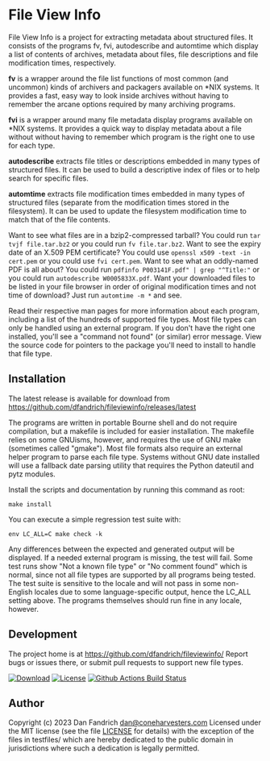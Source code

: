 # File View Info

File View Info is a project for extracting metadata about structured files.
It consists of the programs fv, fvi, autodescribe and automtime which display a
list of contents of archives, metadata about files, file descriptions
and file modification times, respectively.

**fv** is a wrapper around the file list functions of most common (and
uncommon) kinds of archivers and packagers available on *NIX systems. It
provides a fast, easy way to look inside archives without having to remember
the arcane options required by many archiving programs.

**fvi** is a wrapper around many file metadata display programs available on
*NIX systems. It provides a quick way to display metadata about a file without
without having to remember which program is the right one to use for each type.

**autodescribe** extracts file titles or descriptions embedded in many types of
structured files. It can be used to build a descriptive index of files or to
help search for specific files.

**automtime** extracts file modification times embedded in many types of
structured files (separate from the modification times stored in the
filesystem). It can be used to update the filesystem modification time to match
that of the file contents.

Want to see what files are in a bzip2-compressed tarball? You could run `tar
tvjf file.tar.bz2` or you could run `fv file.tar.bz2`. Want to see the expiry
date of an X.509 PEM certificate?  You could use `openssl x509 -text -in
cert.pem` or you could use `fvi cert.pem`. Want to see what an oddly-named PDF
is all about? You could run `pdfinfo P003141F.pdf" | grep "^Title:"` or you
could run `autodescribe W0005833X.pdf`. Want your downloaded files to be listed
in your file browser in order of original modification times and not time of
download?  Just run `automtime -m *` and see.

Read their respective man pages for more information about each program,
including a list of the hundreds of supported file types. Most file types can
only be handled using an external program. If you don't have the right one
installed, you'll see a "command not found" (or similar) error message.  View
the source code for pointers to the package you'll need to install to handle
that file type.

## Installation

The latest release is available for download from
https://github.com/dfandrich/fileviewinfo/releases/latest

The programs are written in portable Bourne shell and do not require
compilation, but a makefile is included for easier installation. The makefile
relies on some GNUisms, however, and requires the use of GNU make (sometimes
called "gmake").  Most file formats also require an external helper program to
parse each file type. Systems without GNU date installed will use a fallback
date parsing utility that requires the Python dateutil and pytz modules.

Install the scripts and documentation by running this command as root:

    make install

You can execute a simple regression test suite with:

    env LC_ALL=C make check -k

Any differences between the expected and generated output will be displayed.
If a needed external program is missing, the test will fail. Some test runs
show "Not a known file type" or "No comment found" which is normal, since not
all file types are supported by all programs being tested.  The test suite is
sensitive to the locale and will not pass in some non-English locales due to
some language-specific output, hence the LC_ALL setting above. The programs
themselves should run fine in any locale, however.

## Development

The project home is at https://github.com/dfandrich/fileviewinfo/  Report bugs
or issues there, or submit pull requests to support new file types.

[![Download](https://img.shields.io/github/v/release/dfandrich/fileviewinfo?sort=semver)](https://github.com/dfandrich/fileviewinfo/releases/latest)
[![License](https://img.shields.io/badge/License-MIT-blue.svg)](https://opensource.org/license/mit/)
[![Github Actions Build Status](https://github.com/dfandrich/fileviewinfo/workflows/CI/badge.svg?branch=master)](https://github.com/dfandrich/fileviewinfo/actions?query=workflow%3A%22CI%22)

## Author

Copyright (c) 2023 Dan Fandrich <dan@coneharvesters.com>
Licensed under the MIT license (see the file [LICENSE](LICENSE) for details)
with the exception of the files in testfiles/ which are hereby dedicated to the
public domain in jurisdictions where such a dedication is legally permitted.
